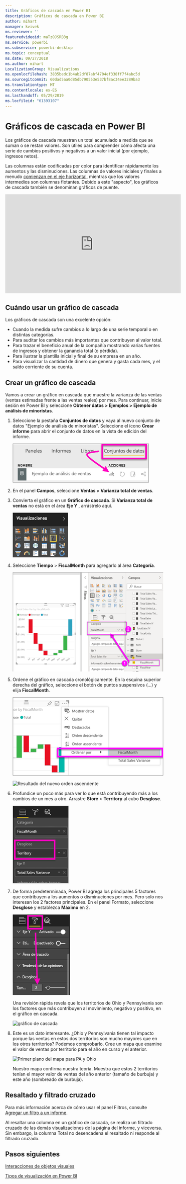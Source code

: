 ```yaml
---
title: Gráficos de cascada en Power BI
description: Gráficos de cascada en Power BI
author: mihart
manager: kvivek
ms.reviewer: ''
featuredvideoid: maTzOJSRB3g
ms.service: powerbi
ms.subservice: powerbi-desktop
ms.topic: conceptual
ms.date: 09/27/2018
ms.author: mihart
LocalizationGroup: Visualizations
ms.openlocfilehash: 3835bedc1b4ab2df87abf4704ef338ff7f4abc5d
ms.sourcegitcommit: 60dad5aa0d85db790553e537bf8ac34ee3289ba3
ms.translationtype: MT
ms.contentlocale: es-ES
ms.lasthandoff: 05/29/2019
ms.locfileid: "61393107"
---
```

# <a name="waterfall-charts-in-power-bi"></a>Gráficos de cascada en Power BI
Los gráficos de cascada muestran un total acumulado a medida que se suman o se restan valores. Son útiles para comprender cómo afecta una serie de cambios positivos y negativos a un valor inicial (por ejemplo, ingresos netos).

Las columnas están codificadas por color para identificar rápidamente los aumentos y las disminuciones. Las columnas de valores iniciales y finales a menudo [comienzan en el eje horizontal](https://support.office.com/article/Create-a-waterfall-chart-in-Office-2016-for-Windows-8de1ece4-ff21-4d37-acd7-546f5527f185#BKMK_Float "comienzan en el eje horizontal"), mientras que los valores intermedios son columnas flotantes. Debido a este "aspecto", los gráficos de cascada también se denominan gráficos de puente.

<iframe width="560" height="315" src="https://www.youtube.com/embed/qKRZPBnaUXM" frameborder="0" allow="autoplay; encrypted-media" allowfullscreen></iframe>

## <a name="when-to-use-a-waterfall-chart"></a>Cuándo usar un gráfico de cascada
Los gráficos de cascada son una excelente opción:

* Cuando la medida sufre cambios a lo largo de una serie temporal o en distintas categorías.
* Para auditar los cambios más importantes que contribuyen al valor total.
* Para trazar el beneficio anual de la compañía mostrando varias fuentes de ingresos y obtener la ganancia total (o pérdida).
* Para ilustrar la plantilla inicial y final de su empresa en un año.
* Para visualizar la cantidad de dinero que genera y gasta cada mes, y el saldo corriente de su cuenta. 

## <a name="create-a-waterfall-chart"></a>Crear un gráfico de cascada
Vamos a crear un gráfico en cascada que muestre la varianza de las ventas (ventas estimadas frente a las ventas reales) por mes. Para continuar, inicie sesión en Power BI y seleccione **Obtener datos \> Ejemplos \> Ejemplo de análisis de minoristas**. 

1. Seleccione la pestaña **Conjuntos de datos** y vaya al nuevo conjunto de datos "Ejemplo de análisis de minoristas".  Seleccione el icono **Crear informe** para abrir el conjunto de datos en la vista de edición del informe. 
   
    ![Pestaña Conjuntos de datos resaltada](media/power-bi-visualization-waterfall-charts/power-bi-waterfall-report.png)
2. En el panel **Campos**, seleccione **Ventas \> Varianza total de ventas**. 
3. Convierta el gráfico en un **Gráfico de cascada**. Si **Varianza total de ventas** no está en el área **Eje Y** , arrástrelo aquí.
   
    ![Plantillas de visualización](media/power-bi-visualization-waterfall-charts/convertwaterfall.png)
4. Seleccione **Tiempo** \> **FiscalMonth** para agregarlo al área **Categoría**. 
   
    ![de cascada](media/power-bi-visualization-waterfall-charts/power-bi-waterfall.png)
5. Ordene el gráfico en cascada cronológicamente. En la esquina superior derecha del gráfico, seleccione el botón de puntos suspensivos (...) y elija **FiscalMonth**.
   
    ![Selección de Ordenar por > MesFiscal](media/power-bi-visualization-waterfall-charts/power-bi-sort-by.png)
   
    ![Resultado del nuevo orden ascendente](media/power-bi-visualization-waterfall-charts/power-bi-waterfall-sorted.png)
6. Profundice un poco más para ver lo que está contribuyendo más a los cambios de un mes a otro. Arrastre **Store** > **Territory** al cubo **Desglose**.
   
    ![Se muestra Store en el cubo Desglose](media/power-bi-visualization-waterfall-charts/power-bi-waterfall-breakdown.png)
7. De forma predeterminada, Power BI agrega los principales 5 factores que contribuyen a los aumentos o disminuciones por mes. Pero solo nos interesan los 2 factores principales.  En el panel Formato, seleccione **Desglose** y establezca **Máximo** en 2.
   
    ![Formato > Desglose](media/power-bi-visualization-waterfall-charts/power-bi-waterfall-breakdown-maximum.png)
   
    Una revisión rápida revela que los territorios de Ohio y Pennsylvania son los factores que más contribuyen al movimiento, negativo y positivo, en el gráfico en cascada. 
   
    ![gráfico de cascada](media/power-bi-visualization-waterfall-charts/power-bi-waterfall-axis.png)
8. Este es un dato interesante. ¿Ohio y Pennsylvania tienen tal impacto porque las ventas en estos dos territorios son mucho mayores que en los otros territorios?  Podemos comprobarlo. Cree un mapa que examine el valor de ventas por territorio para el año en curso y el anterior.  
   
    ![Primer plano del mapa para PA y Ohio](media/power-bi-visualization-waterfall-charts/power-bi-map.png)
   
    Nuestro mapa confirma nuestra teoría.  Muestra que estos 2 territorios tenían el mayor valor de ventas del año anterior (tamaño de burbuja) y este año (sombreado de burbuja).

## <a name="highlighting-and-cross-filtering"></a>Resaltado y filtrado cruzado
Para más información acerca de cómo usar el panel Filtros, consulte [Agregar un filtro a un informe](../power-bi-report-add-filter.md).

Al resaltar una columna en un gráfico de cascada, se realiza un filtrado cruzado de las demás visualizaciones de la página del informe, y viceversa. Sin embargo, la columna Total no desencadena el resaltado ni responde al filtrado cruzado.

## <a name="next-steps"></a>Pasos siguientes

[Interacciones de objetos visuales](../service-reports-visual-interactions.md)

[Tipos de visualización en Power BI](power-bi-visualization-types-for-reports-and-q-and-a.md)